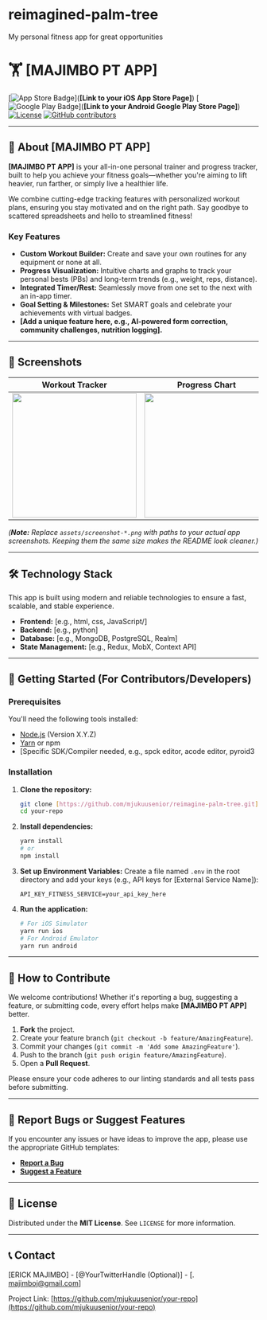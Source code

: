 # reimagined-palm-tree
My personal fitness app for great opportunities 

# 🏋️ [MAJIMBO PT APP]

[![App Store Badge](https://img.shields.io/badge/Download%20on%20the-App%20Store-blue?style=for-the-badge&logo=apple)](**[Link to your iOS App Store Page]**)
[![Google Play Badge](https://img.shields.io/badge/Get%20it%20on-Google%20Play-green?style=for-the-badge&logo=google-play)](**[Link to your Android Google Play Store Page]**)
[![License](https://img.shields.io/badge/License-MIT-blue.svg?style=for-the-badge)](LICENSE)
[![GitHub contributors](https://img.shields.io/github/contributors/mjukuusenior/reimagine-palm-tree?style=for-the-badge)](https://github.com/mjukuusenior/reimagine-palm-tree/graphs/contributors)

---

## 🌟 About [MAJIMBO PT APP]

**[MAJIMBO PT APP]** is your all-in-one personal trainer and progress tracker, built to help you achieve your fitness goals—whether you're aiming to lift heavier, run farther, or simply live a healthier life.

We combine cutting-edge tracking features with personalized workout plans, ensuring you stay motivated and on the right path. Say goodbye to scattered spreadsheets and hello to streamlined fitness!

### Key Features

* **Custom Workout Builder:** Create and save your own routines for any equipment or none at all.
* **Progress Visualization:** Intuitive charts and graphs to track your personal bests (PBs) and long-term trends (e.g., weight, reps, distance).
* **Integrated Timer/Rest:** Seamlessly move from one set to the next with an in-app timer.
* **Goal Setting & Milestones:** Set SMART goals and celebrate your achievements with virtual badges.
* **[Add a unique feature here, e.g., AI-powered form correction, community challenges, nutrition logging].**

---

## 📸 Screenshots

| Workout Tracker | Progress Chart | Routine Builder |
| :---: | :---: | :---: |
| <img src="assets/screenshot-tracker.png" width="250"> | <img src="assets/screenshot-progress.png" width="250"> | <img src="assets/screenshot-builder.png" width="250"> |

*(**Note:** Replace `assets/screenshot-*.png` with paths to your actual app screenshots. Keeping them the same size makes the README look cleaner.)*

---

## 🛠️ Technology Stack

This app is built using modern and reliable technologies to ensure a fast, scalable, and stable experience.

* **Frontend:** [e.g., html, css, JavaScript/]
* **Backend:** [e.g., python]
* **Database:** [e.g., MongoDB, PostgreSQL, Realm]
* **State Management:** [e.g., Redux, MobX, Context API]

---

## 🚀 Getting Started (For Contributors/Developers)

### Prerequisites

You'll need the following tools installed:

* [Node.js](https://nodejs.org/) (Version X.Y.Z)
* [Yarn](https://yarnpkg.com/) or npm
* [Specific SDK/Compiler needed, e.g., spck editor, acode editor, pyroid3 

### Installation

1.  **Clone the repository:**
    ```bash
    git clone [https://github.com/mjukuusenior/reimagine-palm-tree.git](https://https://github.com/mjukuusenior/reimagined-palm-tree)
    cd your-repo
    ```

2.  **Install dependencies:**
    ```bash
    yarn install
    # or
    npm install
    ```

3.  **Set up Environment Variables:**
    Create a file named `.env` in the root directory and add your keys (e.g., API keys for [External Service Name]):
    ```
    API_KEY_FITNESS_SERVICE=your_api_key_here
    ```

4.  **Run the application:**
    ```bash
    # For iOS Simulator
    yarn run ios
    # For Android Emulator
    yarn run android
    ```

---

## 🤝 How to Contribute

We welcome contributions! Whether it's reporting a bug, suggesting a feature, or submitting code, every effort helps make **[MAJIMBO PT APP]** better.

1.  **Fork** the project.
2.  Create your feature branch (`git checkout -b feature/AmazingFeature`).
3.  Commit your changes (`git commit -m 'Add some AmazingFeature'`).
4.  Push to the branch (`git push origin feature/AmazingFeature`).
5.  Open a **Pull Request**.

Please ensure your code adheres to our linting standards and all tests pass before submitting.

---

## 🐞 Report Bugs or Suggest Features

If you encounter any issues or have ideas to improve the app, please use the appropriate GitHub templates:

* **[Report a Bug](https://https://github.com/mjukuusenior/reimagined-palm-tree/issues/new?assignees=&labels=bug&projects=&template=bug_report.md&title=)**
* **[Suggest a Feature](https://github.com/mjukuusenior/reimagined-palm-tree/issues/new?assignees=&labels=enhancement&projects=&template=feature_request.md&title=)**

---

## 📝 License

Distributed under the **MIT License**. See `LICENSE` for more information.

---

## 📞 Contact

[ERICK MAJIMBO] - [@YourTwitterHandle (Optional)] - [. majimboj@gmail.com]

Project Link: [https://github.com/mjukuusenior/your-repo](https://github.com/mjukuusenior/your-repo)

